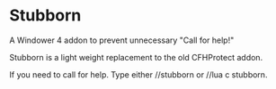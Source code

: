 # Stubborn
A Windower 4 addon to prevent unnecessary "Call for help!"

Stubborn is a light weight replacement to the old CFHProtect addon. 


If you need to call for help. Type either //stubborn or //lua c stubborn.

